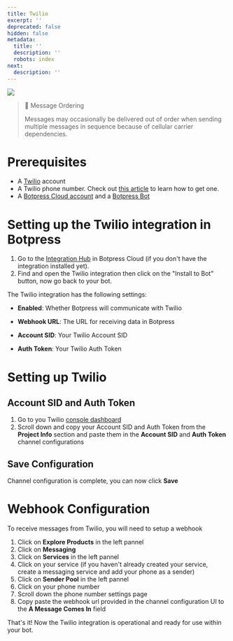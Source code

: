 ```yaml
---
title: Twilio
excerpt: ''
deprecated: false
hidden: false
metadata:
  title: ''
  description: ''
  robots: index
next:
  description: ''
---
```

![](https://files.readme.io/44272e9-image.png)

> 🚧 Message Ordering
>
> Messages may occasionally be delivered out of order when sending multiple messages in sequence because of cellular carrier dependencies.

# Prerequisites

* A [Twilio](https://www.twilio.com/) account
* A Twilio phone number. Check out [this article](https://support.twilio.com/hc/en-us/articles/223135247-How-to-Search-for-and-Buy-a-Twilio-Phone-Number-from-Console) to learn how to get one.
* A [Botpress Cloud account](https://sso.botpress.cloud) and a [Botpress Bot](https://botpress.com/docs/cloud/getting-started/create-and-publish-your-chatbot/)

# Setting up the Twilio integration in Botpress

1. Go to the [Integration Hub](https://app.botpress.cloud/hub) in Botpress Cloud (if you don't have the integration installed yet).
2. Find and open the Twilio integration then click on the "Install to Bot" button, now go back to your bot.

The Twilio integration has the following settings:

* **Enabled**: Whether Botpress will communicate with Twilio

* **Webhook URL**: The URL for receiving data in Botpress

* **Account SID**: Your Twilio Account SID

* **Auth Token**: Your Twilio Auth Token

# Setting up Twilio

## Account SID and Auth Token

1. Go to you Twilio [console dashboard](https://console.twilio.com/?frameUrl=/console)
2. Scroll down and copy your Account SID and Auth Token from the **Project Info** section and paste them in the **Account SID** and **Auth Token** channel configurations

## Save Configuration

Channel configuration is complete, you can now click **Save**

# Webhook Configuration

To receive messages from Twilio, you will need to setup a webhook

1. Click on **Explore Products** in the left pannel
2. Click on **Messaging**
3. Click on **Services** in the left pannel
4. Click on your service (if you haven't already created your service, create a messaging service and add your phone as a sender)
5. Click on **Sender Pool** in the left pannel
6. Click on your phone number
7. Scroll down the phone number settings page
8. Copy paste the webhook url provided in the channel configuration UI to the **A Message Comes In** field

That's it! Now the Twilio integration is operational and ready for use within your bot.